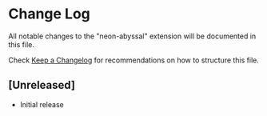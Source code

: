 # Change Log

All notable changes to the "neon-abyssal" extension will be documented in this file.

Check [Keep a Changelog](http://keepachangelog.com/) for recommendations on how to structure this file.

## [Unreleased]

- Initial release
